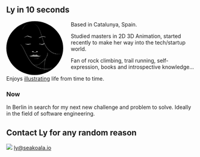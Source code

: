 ## Ly in 10 seconds

<img src="src/ly-perfectState.jpg"
     alt="ly-perfect-state"
     style="float: left; margin-right: 20px; width: 30%; border-radius: 50%;" />

Based in Catalunya, Spain.

Studied masters in 2D 3D Animation, started recently to make her way into the tech/startup world.

Fan of rock climbing, trail running, self-expression, books and introspective knowledge...  

Enjoys  [illustrating](docs/art/ilustrations-2019.md)  life from time to time.


### Now

In Berlin in search for my next new challenge and problem to solve. Ideally in the field of software engineering.

## Contact Ly for any random reason

<img src="https://img.icons8.com/doodle/48/000000/mail-with-wings.png" style="width: 22px">  ly@seakoala.io